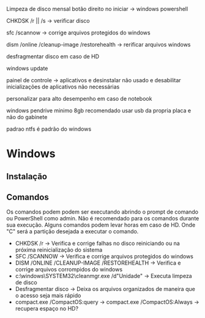 Limpeza de disco mensal
botão direito no iniciar -> windows powershell

CHKDSK /r || /s -> verificar disco

sfc /scannow -> corrige arquivos protegidos do windows

dism /online /cleanup-image /restorehealth -> rerificar arquivos windows

desfragmentar disco em caso de HD

windows update

painel de controle -> aplicativos e desinstalar não usado e desabilitar inicializações de aplicativos não necessárias

personalizar para alto desempenho em caso de notebook

windows pendrive minimo 8gb
recomendado usar usb da propria placa e não do gabinete

padrao ntfs é padrão do windows

# Windows

## Instalação

## Comandos
Os comandos podem podem ser executando abrindo o prompt de comando ou PowerShell como admin.
Não é recomendado para os comandos durante sua execução. Alguns comandos podem levar horas em caso de HD.
Onde "C" será a partição desejada a executar o comando.

- CHKDSK /r -> Verifica e corrige falhas no disco reiniciando ou na próxima reinicialização do sistema
- SFC /SCANNOW -> Verifica e corrige arquivos protegidos do windows
- DISM /ONLINE /CLEANUP-IMAGE /RESTOREHEALTH -> Verifica e corrige arquivos corrompidos do windows
- c:\windows\SYSTEM32\cleanmgr.exe /d"Unidade" -> Executa limpeza de disco
- Desfragmentar disco -> Deixa os arquivos organizados de maneira que o acesso seja mais rápido
- compact.exe /CompactOS:query -> compact.exe /CompactOS:Always -> recupera espaço no HD?
